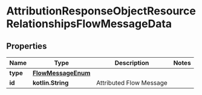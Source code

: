 
# AttributionResponseObjectResourceRelationshipsFlowMessageData

## Properties
| Name | Type | Description | Notes |
| ------------ | ------------- | ------------- | ------------- |
| **type** | [**FlowMessageEnum**](FlowMessageEnum.md) |  |  |
| **id** | **kotlin.String** | Attributed Flow Message |  |



